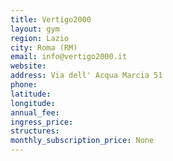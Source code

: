 ```yaml
---
title: Vertigo2000
layout: gym
region: Lazio
city: Roma (RM)
email: info@vertigo2000.it
website: 
address: Via dell' Acqua Marcia 51
phone: 
latitude: 
longitude: 
annual_fee: 
ingress_price: 
structures: 
monthly_subscription_price: None
---
```


